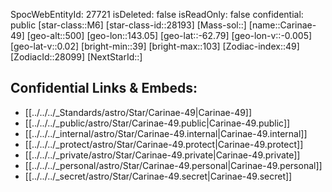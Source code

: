 ﻿---
location: [-62.79,-143.05,500]
type: Star
tags:
- astro/Star

---
SpocWebEntityId: 27721
isDeleted: false
isReadOnly: false
confidential: public
[star-class::M6]
[star-class-id::28193]
[Mass-sol::]
[name::Carinae-49]
[geo-alt::500]
[geo-lon::143.05]
[geo-lat::-62.79]
[geo-lon-v::-0.005]
[geo-lat-v::0.02]
[bright-min::39]
[bright-max::103]
[Zodiac-index::49]
[ZodiacId::28099]
[NextStarId::]



## Confidential Links & Embeds: 
- [[../../../_Standards/astro/Star/Carinae-49|Carinae-49]] 
- [[../../../_public/astro/Star/Carinae-49.public|Carinae-49.public]] 
- [[../../../_internal/astro/Star/Carinae-49.internal|Carinae-49.internal]] 
- [[../../../_protect/astro/Star/Carinae-49.protect|Carinae-49.protect]] 
- [[../../../_private/astro/Star/Carinae-49.private|Carinae-49.private]] 
- [[../../../_personal/astro/Star/Carinae-49.personal|Carinae-49.personal]] 
- [[../../../_secret/astro/Star/Carinae-49.secret|Carinae-49.secret]]

